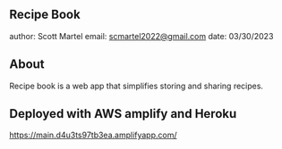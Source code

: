 ## Recipe Book

author: Scott Martel
email: scmartel2022@gmail.com
date: 03/30/2023

## About

Recipe book is a web app that simplifies storing and sharing recipes.

## Deployed with AWS amplify and Heroku

https://main.d4u3ts97tb3ea.amplifyapp.com/
